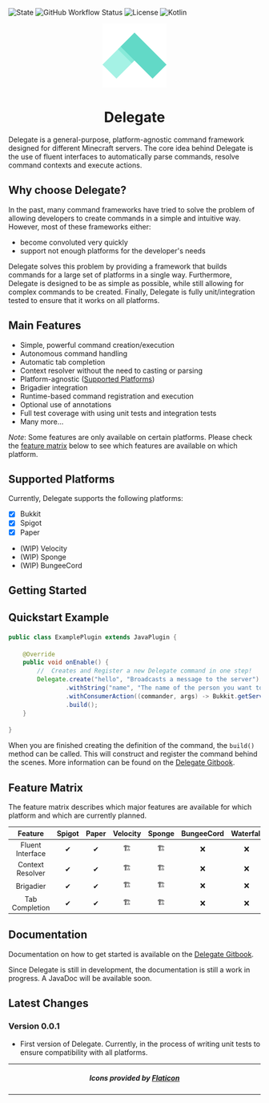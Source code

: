 ![State](https://img.shields.io/badge/State-ALPHA-red?style=for-the-badge)
![GitHub Workflow Status](https://img.shields.io/github/actions/workflow/status/PolYRocketMatt/delegate/build_deploy.yml?color=68AD63&style=for-the-badge)
![License](https://img.shields.io/badge/License-MIT-%2368AD63?style=for-the-badge)
![Kotlin](https://img.shields.io/badge/Java-16-%233e7fa8?logo=java&style=for-the-badge)

<p align="center">
    <img width="128" height="128" src="img/delegate.png" />
</p>

<h1 align="center">Delegate</h1>

Delegate is a general-purpose, platform-agnostic command framework designed for different Minecraft servers.
The core idea behind Delegate is the use of fluent interfaces to automatically parse commands,
resolve command contexts and execute actions.

## Why choose Delegate?

In the past, many command frameworks have tried to solve the problem of allowing developers to
create commands in a simple and intuitive way. However, most of these frameworks either:

- become convoluted very quickly
- support not enough platforms for the developer's needs

Delegate solves this problem by providing a framework that builds commands for a large set of
platforms in a single way. Furthermore, Delegate is designed to be as simple as possible, while
still allowing for complex commands to be created. Finally, Delegate is fully unit/integration 
tested to ensure that it works on all platforms.

## Main Features

- Simple, powerful command creation/execution
- Autonomous command handling
- Automatic tab completion
- Context resolver without the need to casting or parsing
- Platform-agnostic ([Supported Platforms](#supported-platforms))
- Brigadier integration
- Runtime-based command registration and execution
- Optional use of annotations
- Full test coverage with using unit tests and integration tests
- Many more...

*Note*: Some features are only available on certain platforms. Please check the 
[feature matrix](#feature-matrix) below  to see which features are available on which platform.

## Supported Platforms

Currently, Delegate supports the following platforms:

- [x] Bukkit
- [x] Spigot
- [x] Paper
- (WIP) Velocity
- (WIP) Sponge
- (WIP) BungeeCord

## Getting Started

## Quickstart Example

```java
public class ExamplePlugin extends JavaPlugin {
    
    @Override
    public void onEnable() {
        //  Creates and Register a new Delegate command in one step!
        Delegate.create("hello", "Broadcasts a message to the server")
                .withString("name", "The name of the person you want to say hello to")
                .withConsumerAction((commander, args) -> Bukkit.getServer().broadcastMessage("Hello, %s".formatted(args.get("name"))))
                .build();
    }
    
}
```

When you are finished creating the definition of the command, the `build()` method
can be called. This will construct and register the command behind the scenes. More 
information can be found on the [Delegate Gitbook](https://rocketpencil-studios.gitbook.io/delegate/).

## Feature Matrix

The feature matrix describes which major features are available for which platform and
which are currently planned.

|     Feature      | Spigot | Paper | Velocity | Sponge | BungeeCord | Waterfall | 
|:----------------:|:------:|:-----:|:--------:|:------:|:----------:|:---------:|
| Fluent Interface |   ✔    |   ✔   |   🏗️    |  🏗️   |     ❌      |     ❌     |
| Context Resolver |   ✔    |   ✔   |   🏗️    |  🏗️   |     ❌      |     ❌     |
|    Brigadier     |   ✔    |   ✔   |   🏗️    |  🏗️   |     ❌      |     ❌     |
|  Tab Completion  |   ✔    |   ✔   |   🏗️    |  🏗️   |     ❌      |     ❌     |


## Documentation
Documentation on how to get started is available on the [Delegate Gitbook](https://rocketpencil-studios.gitbook.io/delegate/).

Since Delegate is still in development, the documentation is still a work in progress. A JavaDoc will be available soon.

## Latest Changes

### Version 0.0.1
- First version of Delegate. Currently, in the process of writing unit tests to ensure compatibility with all platforms.

---
<h5 align="center">Icons provided by <a href="https://www.flaticon.com/">Flaticon</a></h5>

---